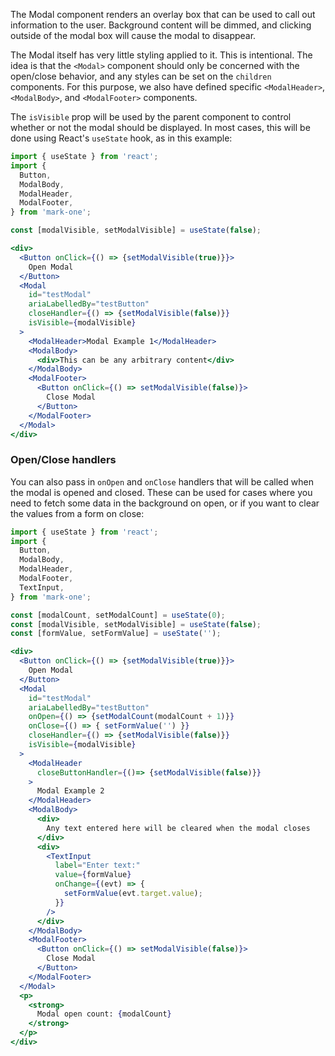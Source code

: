 The Modal component renders an overlay box that can be used to call out information to the user. Background content will be dimmed, and clicking outside of the modal box will cause the modal to disappear.

The Modal itself has very little styling applied to it. This is intentional. The idea is that the `<Modal>` component should only be concerned with the open/close behavior, and any styles can be set on the `children` components. For this purpose, we also have defined specific `<ModalHeader>`, `<ModalBody>`, and `<ModalFooter>` components.

The `isVisible` prop will be used by the parent component to control whether or not the modal should be displayed. In most cases, this will be done using React's `useState` hook, as in this example:

```jsx
import { useState } from 'react';
import { 
  Button,
  ModalBody,
  ModalHeader,
  ModalFooter,
} from 'mark-one';

const [modalVisible, setModalVisible] = useState(false);

<div>
  <Button onClick={() => {setModalVisible(true)}}>
    Open Modal
  </Button>
  <Modal
    id="testModal"
    ariaLabelledBy="testButton"
    closeHandler={() => {setModalVisible(false)}}
    isVisible={modalVisible}
  >
    <ModalHeader>Modal Example 1</ModalHeader>
    <ModalBody>
      <div>This can be any arbitrary content</div>
    </ModalBody>
    <ModalFooter>
      <Button onClick={() => setModalVisible(false)}>
        Close Modal
      </Button>
    </ModalFooter>
  </Modal>
</div>
```

### Open/Close handlers

You can also pass in `onOpen` and `onClose` handlers that will be called when the modal is opened and closed. These can be used for cases where you need to fetch some data in the background on open, or if you want to clear the values from a form on close:

```jsx
import { useState } from 'react';
import { 
  Button,
  ModalBody,
  ModalHeader,
  ModalFooter,
  TextInput,
} from 'mark-one';

const [modalCount, setModalCount] = useState(0);
const [modalVisible, setModalVisible] = useState(false);
const [formValue, setFormValue] = useState('');

<div>
  <Button onClick={() => {setModalVisible(true)}}>
    Open Modal
  </Button>
  <Modal
    id="testModal"
    ariaLabelledBy="testButton"
    onOpen={() => {setModalCount(modalCount + 1)}}
    onClose={() => { setFormValue('') }}
    closeHandler={() => {setModalVisible(false)}}
    isVisible={modalVisible}
  >
    <ModalHeader
      closeButtonHandler={()=> {setModalVisible(false)}}
    >
      Modal Example 2
    </ModalHeader>
    <ModalBody>
      <div>
        Any text entered here will be cleared when the modal closes
      </div>
      <div>
        <TextInput
          label="Enter text:"
          value={formValue}
          onChange={(evt) => {
            setFormValue(evt.target.value);
          }}
        />
      </div>
    </ModalBody>
    <ModalFooter>
      <Button onClick={() => setModalVisible(false)}>
        Close Modal
      </Button>
    </ModalFooter>
  </Modal>
  <p>
    <strong>
      Modal open count: {modalCount}
    </strong>
  </p>
</div>
```

